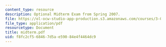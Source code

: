 ```yaml
---
content_type: resource
description: Optional Midterm Exam from Spring 2007.
file: https://ol-ocw-studio-app-production.s3.amazonaws.com/courses/3-052-nanomechanics-of-materials-and-biomaterials-spring-2007/f8fc2cf568467d5ae59084e4f4464dc9_midterm.pdf
file_type: application/pdf
resourcetype: Document
title: midterm.pdf
uid: f8fc2cf5-6846-7d5a-e590-84e4f4464dc9
---
```

